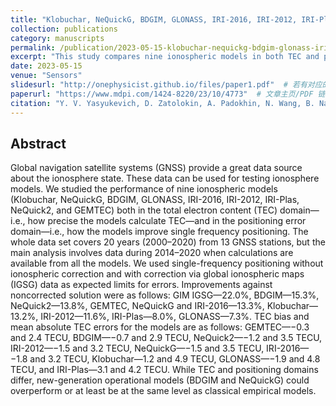 ```yaml
---
title: "Klobuchar, NeQuickG, BDGIM, GLONASS, IRI-2016, IRI-2012, IRI-Plas, NeQuick2, and GEMTEC Ionospheric Models: A Comparison in Total Electron Content and Positioning Domains"
collection: publications
category: manuscripts
permalink: /publication/2023-05-15-klobuchar-nequickg-bdgim-glonass-iri-…  # 你可以自定义这个 URL
excerpt: "This study compares nine ionospheric models in both TEC and positioning domains, using 20 years of GNSS data across 13 stations, focusing on 2014–2020."
date: 2023-05-15
venue: "Sensors"
slidesurl: "http://onephysicist.github.io/files/paper1.pdf"  # 若有对应的幻灯片网址可以填
paperurl: "https://www.mdpi.com/1424-8220/23/10/4773"  # 文章主页/PDF 链接
citation: "Y. V. Yasyukevich, D. Zatolokin, A. Padokhin, N. Wang, B. Nava, Z. Li, Y. Yuan, A. Yasyukevich, **C. Chen**, A. Vesnin. (2023). “Klobuchar, NeQuickG, BDGIM, GLONASS, IRI-2016, IRI-2012, IRI-Plas, NeQuick2, and GEMTEC Ionospheric Models: A Comparison in Total Electron Content and Positioning Domains.” *Sensors*, 23(10):4773. DOI:10.3390/s23104773"
---
```


## Abstract

Global navigation satellite systems (GNSS) provide a great data source about the ionosphere state. These data can be used for testing ionosphere models. We studied the performance of nine ionospheric models (Klobuchar, NeQuickG, BDGIM, GLONASS, IRI-2016, IRI-2012, IRI-Plas, NeQuick2, and GEMTEC) both in the total electron content (TEC) domain—i.e., how precise the models calculate TEC—and in the positioning error domain—i.e., how the models improve single frequency positioning. The whole data set covers 20 years (2000–2020) from 13 GNSS stations, but the main analysis involves data during 2014–2020 when calculations are available from all the models. We used single-frequency positioning without ionospheric correction and with correction via global ionospheric maps (IGSG) data as expected limits for errors. Improvements against noncorrected solution were as follows: GIM IGSG—22.0%, BDGIM—15.3%, NeQuick2—13.8%, GEMTEC, NeQuickG and IRI-2016—13.3%, Klobuchar—13.2%, IRI-2012—11.6%, IRI-Plas—8.0%, GLONASS—7.3%. TEC bias and mean absolute TEC errors for the models are as follows: GEMTEC—−0.3 and 2.4 TECU, BDGIM—−0.7 and 2.9 TECU, NeQuick2—−1.2 and 3.5 TECU, IRI-2012—−1.5 and 3.2 TECU, NeQuickG—−1.5 and 3.5 TECU, IRI-2016—−1.8 and 3.2 TECU, Klobuchar—1.2 and 4.9 TECU, GLONASS—−1.9 and 4.8 TECU, and IRI-Plas—3.1 and 4.2 TECU. While TEC and positioning domains differ, new-generation operational models (BDGIM and NeQuickG) could overperform or at least be at the same level as classical empirical models.
